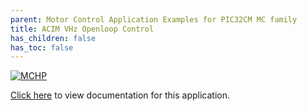 ```yaml
---
parent: Motor Control Application Examples for PIC32CM MC family
title: ACIM VHz Openloop Control
has_children: false
has_toc: false
---
```


[![MCHP](https://www.microchip.com/ResourcePackages/Microchip/assets/dist/images/logo.png)](https://www.microchip.com)

[Click here](https://onlinedocs.microchip.com/v2/keyword-lookup?keyword=MC_APPS_PIC32CM_MC_ACIM_VHZ_CONTROL&redirect=true) to view documentation for this application.

